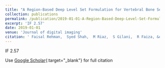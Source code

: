 ```yaml
---
title: "A Region-Based Deep Level Set Formulation for Vertebral Bone Segmentation of Osteoporotic Fractures"
collection: publications
permalink: /publication/2019-01-01-A-Region-Based-Deep-Level-Set-Formulation-for-Vertebral-Bone-Segmentation-of-Osteoporotic-Fractures
excerpt: 'IF 2.57'
date: 2019-01-01
venue: 'Journal of digital imaging'
citation: ' Faisal Rehman,  Syed Shah,  M Riaz,  S Gilani,  R Faiza, &quot;A Region-Based Deep Level Set Formulation for Vertebral Bone Segmentation of Osteoporotic Fractures.&quot; Journal of digital imaging, 2019.'
---
```

IF 2.57

Use [Google Scholar](https://scholar.google.com/scholar?q=A+Region+Based+Deep+Level+Set+Formulation+for+Vertebral+Bone+Segmentation+of+Osteoporotic+Fractures){:target="_blank"} for full citation